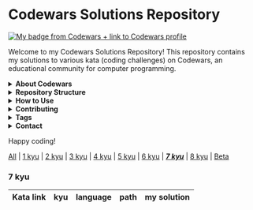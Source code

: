 # Codewars Solutions Repository

[![My badge from Codewars + link to Codewars profile](https://www.codewars.com/users/DreasWeiss/badges/large)](https://www.codewars.com/users/DreasWeiss)

Welcome to my Codewars Solutions Repository! This repository contains my solutions to various kata (coding challenges) on Codewars, an educational community for computer programming.

<details>
   <summary><b> About Codewars </b></summary>


Codewars is where developers achieve code mastery through challenge. Train on kata in the dojo and reach your highest potential.

> Codewars is an educational community for computer programming. On the platform, software developers train on programming challenges known as kata. These discrete programming exercises train a range of skills in a variety of programming languages, and are completed within an online integrated development environment. [Wikipedia](https://en.wikipedia.org/wiki/Codewars)

Codewars is an online coding platform that helps users learn programming by solving challenges, competing with each other in real-time game tournaments, and connecting to a community of coders from around the world. Code Warriors can practice their skills through interactive tutorials while also being able to compete against one another for prizes!

</details>

<details>
   <summary><b> Repository Structure </b></summary>

This repository is structured as follows:

```
.
├── katas/
│   ├── kata-1/
│   │   ├── README.md
│   │   ├── kata.js
│   ├── kata-2/
│   │   ├── README.md
│   │   ├── kata.js
│   └── ...
├── README.md

```

- Each kata is stored in its own directory under the `katas/` folder.
- Each kata directory contains:
  - `README.md` with the problem description and other relevant information.
  - `kata.js` or other relevant files containing the solution.

</details>

<details>
   <summary><b> How to Use </b></summary>

1. Browse the `katas/` directory to find the kata you're interested in.
2. Read the `README.md` file in the kata directory to understand the problem.
3. Check the `kata.js` file for the solution.

Feel free to use these solutions as references for your own learning. If you find any issues or have suggestions for improvements, please create an issue or submit a pull request.

</details>

<details>
   <summary><b> Contributing </b></summary>

Contributions are welcome! If you have solutions to kata that you would like to share, please follow these steps:

1. Fork the repository.
2. Create a new branch for your feature or bugfix.
3. Add your solution in the appropriate directory.
4. Create a pull request with a clear description of your changes.

</details>

<details>
   <summary><b> Tags </b></summary>

`codewars` `codewars-kata` `codewars-solutions` `codewars-challenges` `codewars-kata-solution` `codewars-javascript`

</details>

<details>
   <summary><b> Contact </b></summary>

If you have any questions or suggestions, feel free to reach out to me on [Codewars](https://www.codewars.com/users/DreasWeiss).

</details>

Happy coding!

[All](README.md) | [1 kyu](1kyu.md) | [2 kyu](2kyu.md) | [3 kyu](3kyu.md) | [4 kyu](4kyu.md) | [5 kyu](5kyu.md) | [6 kyu](6kyu.md) | ***[7 kyu](7kyu.md)*** | [8 kyu](8kyu.md) | [Beta](beta.md)

### 7 kyu
|Kata link|kyu|language|path|my solution|
|---|----|---|---|---|

